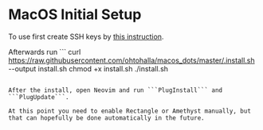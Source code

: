 # MacOS Initial Setup

To use first create SSH keys by [this instruction](https://docs.github.com/en/authentication/connecting-to-github-with-ssh/generating-a-new-ssh-key-and-adding-it-to-the-ssh-agent).

Afterwards run ```
curl https://raw.githubusercontent.com/ohtohalla/macos_dots/master/.install.sh --output install.sh
chmod +x install.sh
./install.sh
```

After the install, open Neovim and run ```PlugInstall``` and ```PlugUpdate```.

At this point you need to enable Rectangle or Amethyst manually, but that can hopefully be done automatically in the future.
